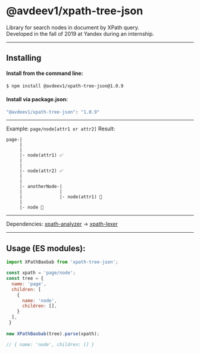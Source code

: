 # @avdeev1/xpath-tree-json
Library for search nodes in document by XPath query. <br>
Developed in the fall of 2019 at Yandex during an internship.

---

## Installing

#### Install from the command line:
```bash
$ npm install @avdeev1/xpath-tree-json@1.0.9
```

#### Install via package.json:
```bash
"@avdeev1/xpath-tree-json": "1.0.9"
```

---

Example: `page/node[attr1 or attr2]`
Result: 
```
page-|
     |
     |
     |- node(attr1) ✅
     |
     |
     |- node(attr2) ✅
     |
     |
     |- anotherNode-|
     |              |
     |              |- node(attr1) 🚫
     |
     |- node 🚫
```

---

Dependencies: [xpath-analyzer](https://github.com/badeball/xpath-analyzer#readme) -> [xpath-lexer](https://github.com/badeball/xpath-lexer#readme)

---

## Usage (ES modules):
```js
import XPathBaobab from 'xpath-tree-json';

const xpath = 'page/node';
const tree = {
  name: 'page',
  children: [
    {
      name: 'node',
      children: [],
    }
  ],
 }
 
new XPathBaobab(tree).parse(xpath);

// { name: 'node', children: [] }
```
